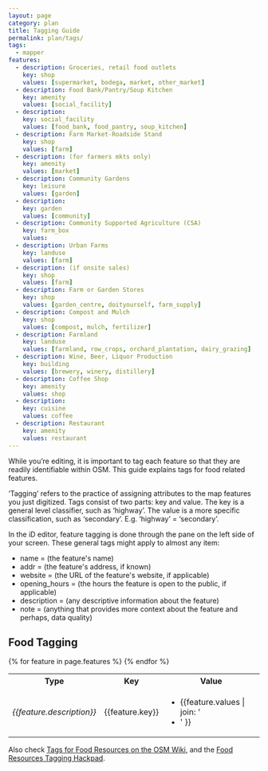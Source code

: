 ```yaml
---
layout: page
category: plan
title: Tagging Guide
permalink: plan/tags/
tags:
  - mapper
features:
  - description: Groceries, retail food outlets
    key: shop
    values: [supermarket, bodega, market, other_market]
  - description: Food Bank/Pantry/Soup Kitchen
    key: amenity
    values: [social_facility]
  - description: 
    key: social_facility
    values: [food_bank, food_pantry, soup_kitchen]
  - description: Farm Market-Roadside Stand
    key: shop
    values: [farm]
  - description: (for farmers mkts only)
    key: amenity
    values: [market]
  - description: Community Gardens
    key: leisure
    values: [garden]
  - description:
    key: garden
    values: [community]
  - description: Community Supported Agriculture (CSA)
    key: farm_box
    values:
  - description: Urban Farms
    key: landuse
    values: [farm]
  - description: (if onsite sales)
    key: shop
    values: [farm]
  - description: Farm or Garden Stores
    key: shop
    values: [garden_centre, doityourself, farm_supply]
  - description: Compost and Mulch
    key: shop
    values: [compost, mulch, fertilizer]
  - description: Farmland
    key: landuse
    values: [farmland, row_crops, orchard_plantation, dairy_grazing]
  - description: Wine, Beer, Liquor Production
    key: building
    values: [brewery, winery, distillery]
  - description: Coffee Shop
    key: amenity
    values: shop
  - description:
    key: cuisine
    values: coffee
  - description: Restaurant
    key: amenity
    values: restaurant
---
```


While you’re editing, it is important to tag each feature so that they are readily identifiable within OSM. This guide explains tags for food related features.

‘Tagging’ refers to the practice of assigning attributes to the map features you just digitized. Tags consist of two parts: key and value. The key is a general level classifier, such as ‘highway’. The value is a more specific classification, such as ‘secondary’. E.g. ‘highway’ = ‘secondary’. 

In the iD editor, feature tagging is done through the pane on the left side of your screen. These general tags might apply to almost any item: 

* name = (the feature's name)
* addr = (the feature's address, if known)
* website = (the URL of the feature's website, if applicable)
* opening_hours = (the hours the feature is open to the public, if applicable)
* description = (any descriptive information about the feature)
* note = (anything that provides more context about the feature and perhaps, data quality)

## Food Tagging

<table>
<tr><th>Type</th><th>Key</th><th>Value</tr></th>
{% for feature in page.features %}
<tr><td><em>{{feature.description}}</em></td><td>{{feature.key}}</td><td><ul><li>{{feature.values | join: '</li><li>' }}</li></ul></td></tr>
{% endfor %}
</table>

Also check <a href="https://wiki.openstreetmap.org/wiki/Food_security">Tags for Food Resources on the OSM Wiki</a>, and the <a href="https://hackpad.com/Proposed-Tagging-Food-Resources-FNh5fil74wm">Food Resources Tagging Hackpad</a>.
